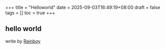 +++
title = "Helloworld"
date = 2025-09-03T16:49:19+08:00
draft = false
tags = []
toc = true
+++


## hello world

write by [Rainboy](https://github.com/rainboylvx)
